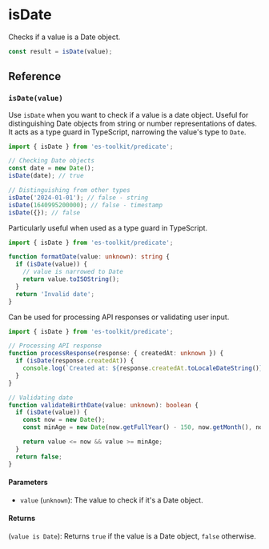# isDate

Checks if a value is a Date object.

```typescript
const result = isDate(value);
```

## Reference

### `isDate(value)`

Use `isDate` when you want to check if a value is a date object. Useful for distinguishing Date objects from string or number representations of dates. It acts as a type guard in TypeScript, narrowing the value's type to `Date`.

```typescript
import { isDate } from 'es-toolkit/predicate';

// Checking Date objects
const date = new Date();
isDate(date); // true

// Distinguishing from other types
isDate('2024-01-01'); // false - string
isDate(1640995200000); // false - timestamp
isDate({}); // false
```

Particularly useful when used as a type guard in TypeScript.

```typescript
import { isDate } from 'es-toolkit/predicate';

function formatDate(value: unknown): string {
  if (isDate(value)) {
    // value is narrowed to Date
    return value.toISOString();
  }
  return 'Invalid date';
}
```

Can be used for processing API responses or validating user input.

```typescript
import { isDate } from 'es-toolkit/predicate';

// Processing API response
function processResponse(response: { createdAt: unknown }) {
  if (isDate(response.createdAt)) {
    console.log(`Created at: ${response.createdAt.toLocaleDateString()}`);
  }
}

// Validating date
function validateBirthDate(value: unknown): boolean {
  if (isDate(value)) {
    const now = new Date();
    const minAge = new Date(now.getFullYear() - 150, now.getMonth(), now.getDate());

    return value <= now && value >= minAge;
  }
  return false;
}
```

#### Parameters

- `value` (`unknown`): The value to check if it's a Date object.

#### Returns

(`value is Date`): Returns `true` if the value is a Date object, `false` otherwise.
